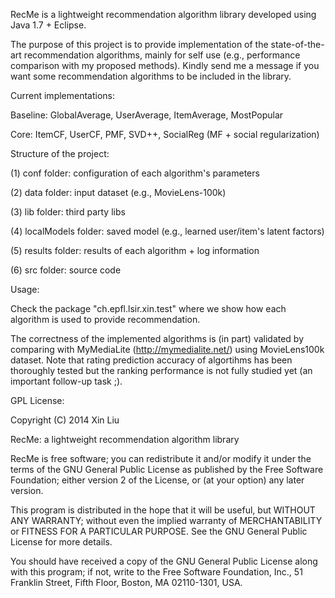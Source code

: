 RecMe is a lightweight recommendation algorithm library developed using Java 1.7 + Eclipse.

The purpose of this project is to provide implementation of the state-of-the-art recommendation algorithms, mainly for self use (e.g., performance comparison with my proposed methods). Kindly send me a message if you want some recommendation algorithms to be included in the library.


Current implementations:

Baseline: GlobalAverage, UserAverage, ItemAverage, MostPopular

Core: ItemCF, UserCF, PMF, SVD++, SocialReg (MF + social regularization)


Structure of the project:

(1) conf folder: configuration of each algorithm's parameters

(2) data folder: input dataset (e.g., MovieLens-100k)

(3) lib folder: third party libs

(4) localModels folder: saved model (e.g., learned user/item's latent factors)

(5) results folder: results of each algorithm + log information

(6) src folder: source code


Usage:

Check the package "ch.epfl.lsir.xin.test" where we show how each algorithm is used to provide recommendation.

The correctness of the implemented algorithms is (in part) validated by comparing with MyMediaLite (http://mymedialite.net/) using MovieLens100k dataset. Note that rating prediction accuracy of algortihms has been thoroughly tested but the ranking performance is not fully studied yet (an important follow-up task ;).


GPL License:

Copyright (C) 2014  Xin Liu

RecMe: a lightweight recommendation algorithm library

RecMe is free software; you can redistribute it and/or
modify it under the terms of the GNU General Public License
as published by the Free Software Foundation; either version 2
of the License, or (at your option) any later version.

This program is distributed in the hope that it will be useful,
but WITHOUT ANY WARRANTY; without even the implied warranty of
MERCHANTABILITY or FITNESS FOR A PARTICULAR PURPOSE.  See the
GNU General Public License for more details.

You should have received a copy of the GNU General Public License
along with this program; if not, write to the Free Software
Foundation, Inc., 51 Franklin Street, Fifth Floor, Boston, MA  02110-1301, USA.
